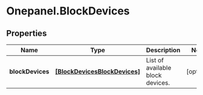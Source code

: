 # Onepanel.BlockDevices

## Properties
Name | Type | Description | Notes
------------ | ------------- | ------------- | -------------
**blockDevices** | [**[BlockDevicesBlockDevices]**](BlockDevicesBlockDevices.md) | List of available block devices. | [optional] 


